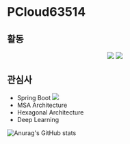 # PCloud63514

## 활동
<p align="center"> 
 <a href="https://pcloud.tistory.com/"><img src="https://img.shields.io/badge/Tstory-Blog-FF5722?style=plastic&logo=bloglovin&logoColor=white"/></a>
 <a href="https://github.com/DevGraft"><img src="https://img.shields.io/badge/DevGraft-0A0A0A?style=plastic&logo=dev.to&logoColor=white"/></a>
<p>

 
 
## 관심사
 - Spring Boot <img src="https://img.shields.io/badge/-6DB33F?style=flat-square&logo=Spring&logoColor=white"/>
 - MSA Architecture
 - Hexagonal Architecture
 - Deep Learning
 
 
![Anurag's GitHub stats](https://github-readme-stats.vercel.app/api?username=PCloud63514&show_icons=true&theme=radical)

